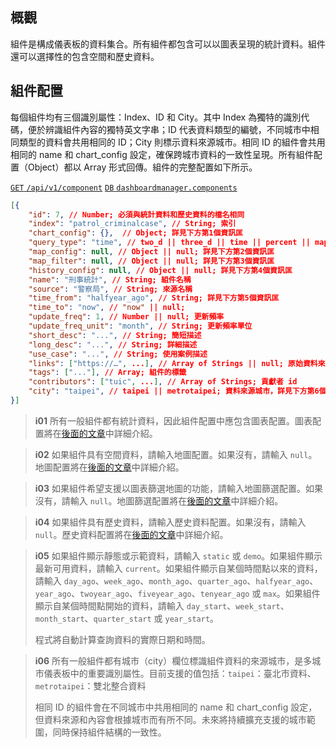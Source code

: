 ## 概觀

組件是構成儀表板的資料集合。所有組件都包含可以以圖表呈現的統計資料。組件還可以選擇性的包含空間和歷史資料。

## 組件配置

每個組件均有三個識別屬性：Index、ID 和 City。其中 Index 為獨特的識別代碼，便於辨識組件內容的獨特英文字串；ID 代表資料類型的編號，不同城市中相同類型的資料會共用相同的 ID；City 則標示資料來源城市。相同 ID 的組件會共用相同的 name 和 chart_config 設定，確保跨城市資料的一致性呈現。所有組件配置（Object）都以 Array 形式回傳。組件的完整配置如下所示。

[`GET` `/api/v1/component`](/back-end/component-config-apis) [`DB` `dashboardmanager.components`](/back-end/components-db)

<!-- _[使用 API 測試器測試這支 API](/api)_ -->

```json
[{
    "id": 7, // Number; 必須與統計資料和歷史資料的檔名相同
    "index": "patrol_criminalcase", // String; 索引
	"chart_config": {},  // Object; 詳見下方第1個資訊匡
	"query_type": "time", // two_d || three_d || time || percent || map_legend; 圖表資料類型
    "map_config": null, // Object || null; 詳見下方第2個資訊匡
	"map_filter": null, // Object || null; 詳見下方第3個資訊匡
    "history_config": null, // Object || null; 詳見下方第4個資訊匡
    "name": "刑事統計", // String; 組件名稱
    "source": "警察局", // String; 來源名稱
    "time_from": "halfyear_ago", // String; 詳見下方第5個資訊匡
    "time_to": "now", // "now" || null;
    "update_freq": 1, // Number || null; 更新頻率
    "update_freq_unit": "month", // String; 更新頻率單位
    "short_desc": "...", // String; 簡短描述
    "long_desc": "...", // String; 詳細描述
    "use_case": "...", // String; 使用案例描述
    "links": ["https://…", ...], // Array of Strings || null; 原始資料來源
    "tags": ["..."], // Array; 組件的標籤
	"contributors": ["tuic", ...], // Array of Strings; 貢獻者 id
    "city": "taipei", // taipei || metrotaipei; 資料來源城市，詳見下方第6個資訊匡
}]
```

> **i01**
> 所有一般組件都有統計資料，因此組件配置中應包含圖表配置。圖表配置將在[後面的文章](/front-end/supported-chart-types#chart-config)中詳細介紹。

> **i02**
> 如果組件具有空間資料，請輸入地圖配置。如果沒有，請輸入 `null`。地圖配置將在[後面的文章](/front-end/supported-map-types#map-config)中詳細介紹。

> **i03**
> 如果組件希望支援以圖表篩選地圖的功能，請輸入地圖篩選配置。如果沒有，請輸入 `null`。地圖篩選配置將在[後面的文章](/front-end/map-filtering)中詳細介紹。

> **i04**
> 如果組件具有歷史資料，請輸入歷史資料配置。如果沒有，請輸入 `null`。歷史資料配置將在[後面的文章](/front-end/history-data)中詳細介紹。

> **i05**
> 如果組件顯示靜態或示範資料，請輸入 `static` 或 `demo`。如果組件顯示最新可用資料，請輸入 `current`。如果組件顯示自某個時間點以來的資料，請輸入 `day_ago`、`week_ago`、`month_ago`、`quarter_ago`、`halfyear_ago`、`year_ago`、`twoyear_ago`、`fiveyear_ago`、`tenyear_ago` 或 `max`。如果組件顯示自某個時間點開始的資料，請輸入 `day_start`、`week_start`、`month_start`、`quarter_start` 或 `year_start`。
>
> 程式將自動計算查詢資料的實際日期和時間。

> **i06**
> 所有一般組件都有城市（city）欄位標識組件資料的來源城市，是多城市儀表板中的重要識別屬性。目前支援的值包括：`taipei`：臺北市資料、`metrotaipei`：雙北整合資料
>
> 相同 ID 的組件會在不同城市中共用相同的 name 和 chart_config 設定，但資料來源和內容會根據城市而有所不同。未來將持續擴充支援的城市範圍，同時保持組件結構的一致性。
